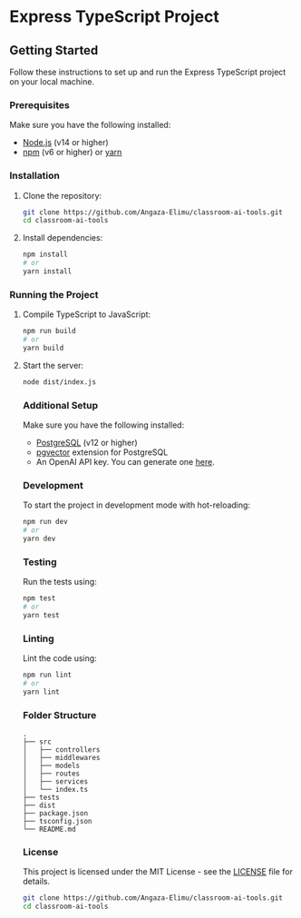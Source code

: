 # Express TypeScript Project

## Getting Started

Follow these instructions to set up and run the Express TypeScript project on your local machine.

### Prerequisites

Make sure you have the following installed:

- [Node.js](https://nodejs.org/) (v14 or higher)
- [npm](https://www.npmjs.com/) (v6 or higher) or [yarn](https://yarnpkg.com/)

### Installation

1. Clone the repository:
    ```sh
    git clone https://github.com/Angaza-Elimu/classroom-ai-tools.git
    cd classroom-ai-tools
    ```

2. Install dependencies:
    ```sh
    npm install
    # or
    yarn install
    ```

### Running the Project

1. Compile TypeScript to JavaScript:
    ```sh
    npm run build
    # or
    yarn build
    ```

2. Start the server:
    ```sh
    node dist/index.js
    ```

    ### Additional Setup

    Make sure you have the following installed:

    - [PostgreSQL](https://www.postgresql.org/) (v12 or higher)
    - [pgvector](https://github.com/pgvector/pgvector) extension for PostgreSQL
    - An OpenAI API key. You can generate one [here](https://beta.openai.com/signup/).

    ### Development

    To start the project in development mode with hot-reloading:

    ```sh
    npm run dev
    # or
    yarn dev
    ```

    ### Testing

    Run the tests using:

    ```sh
    npm test
    # or
    yarn test
    ```

    ### Linting

    Lint the code using:

    ```sh
    npm run lint
    # or
    yarn lint
    ```

    ### Folder Structure

    ```
    .
    ├── src
    │   ├── controllers
    │   ├── middlewares
    │   ├── models
    │   ├── routes
    │   ├── services
    │   └── index.ts
    ├── tests
    ├── dist
    ├── package.json
    ├── tsconfig.json
    └── README.md
    ```

    ### License

    This project is licensed under the MIT License - see the [LICENSE](LICENSE) file for details.
    ```sh
    git clone https://github.com/Angaza-Elimu/classroom-ai-tools.git
    cd classroom-ai-tools
    ```
